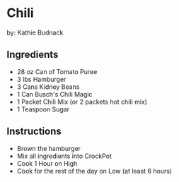 # Chili

by:  Kathie Budnack

## Ingredients
* 28 oz Can of Tomato Puree
* 3 lbs Hamburger
* 3 Cans Kidney Beans
* 1 Can Busch's Chili Magic
* 1 Packet Chili Mix (or 2 packets hot chili mix)
* 1 Teaspoon Sugar

## Instructions
* Brown the hamburger
* Mix all ingredients into CrockPot
* Cook 1 Hour on High
* Cook for the rest of the day on Low (at least 6 hours)
